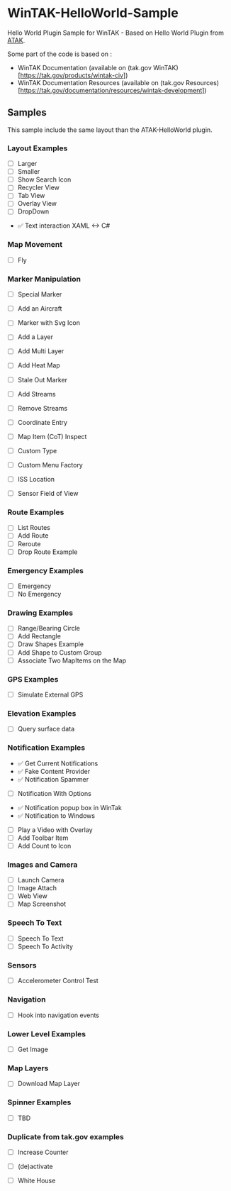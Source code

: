 # WinTAK-HelloWorld-Sample
Hello World Plugin Sample for WinTAK - Based on Hello World Plugin from [ATAK](https://github.com/Hellikandra/AndroidTacticalAssaultKit-CIV/tree/master/plugin-examples/helloworld).

Some part of the code is based on :
- WinTAK Documentation (available on (tak.gov WinTAK)[https://tak.gov/products/wintak-civ])
- WinTAK Documentation Resources (available on (tak.gov Resources)[https://tak.gov/documentation/resources/wintak-development])

## Samples
This sample include the same layout than the ATAK-HelloWorld plugin.

### Layout Examples
- [ ] Larger
- [ ] Smaller
- [ ] Show Search Icon
- [ ] Recycler View
- [ ] Tab View
- [ ] Overlay View
- [ ] DropDown
- :white_check_mark: Text interaction XAML <-> C#

### Map Movement
- [ ] Fly

### Marker Manipulation
- [ ] Special Marker
- [ ] Add an Aircraft
- [ ] Marker with Svg Icon
- [ ] Add a Layer
- [ ] Add Multi Layer
- [ ] Add Heat Map
- [ ] Stale Out Marker
- [ ] Add Streams
- [ ] Remove Streams
- [ ] Coordinate Entry
- [ ] Map Item (CoT) Inspect
- [ ] Custom Type
- [ ] Custom Menu Factory
- [ ] ISS Location
- [ ] Sensor Field of View


### Route Examples
- [ ] List Routes
- [ ] Add Route
- [ ] Reroute
- [ ] Drop Route Example

### Emergency Examples
- [ ] Emergency
- [ ] No Emergency

### Drawing Examples
- [ ] Range/Bearing Circle
- [ ] Add Rectangle
- [ ] Draw Shapes Example
- [ ] Add Shape to Custom Group
- [ ] Associate Two MapItems on the Map

### GPS Examples
- [ ] Simulate External GPS

### Elevation Examples
- [ ] Query surface data

### Notification Examples
- :white_check_mark: Get Current Notifications
- :white_check_mark: Fake Content Provider
- :white_check_mark: Notification Spammer
- [ ] Notification With Options
- :white_check_mark: Notification popup box in WinTak
- :white_check_mark: Notification to Windows
- [ ] Play a Video with Overlay
- [ ] Add Toolbar Item
- [ ] Add Count to Icon

### Images and Camera
- [ ] Launch Camera
- [ ] Image Attach
- [ ] Web View
- [ ] Map Screenshot

### Speech To Text
- [ ] Speech To Text
- [ ] Speech To Activity

### Sensors
- [ ] Accelerometer Control Test

### Navigation
- [ ] Hook into navigation events

### Lower Level Examples
- [ ] Get Image

### Map Layers
- [ ] Download Map Layer

### Spinner Examples
- [ ] TBD

### Duplicate from tak.gov examples
- [ ] Increase Counter
- [ ] (de)activate
- [ ] White House

